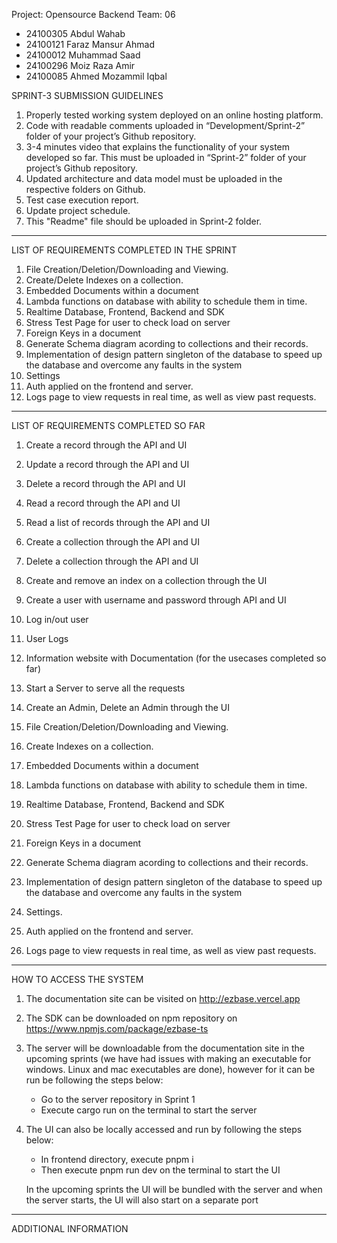 Project: Opensource Backend
Team: 06

- 24100305 Abdul Wahab
- 24100121 Faraz Mansur Ahmad
- 24100012 Muhammad Saad
- 24100296 Moiz Raza Amir
- 24100085 Ahmed Mozammil Iqbal

SPRINT-3 SUBMISSION GUIDELINES

1. Properly tested working system deployed on an online hosting platform.
2. Code with readable comments uploaded in “Development/Sprint-2” folder of your project’s Github repository.
3. 3-4 minutes video that explains the functionality of your system developed so far. This must be uploaded in “Sprint-2” folder of your project’s Github repository.
4. Updated architecture and data model must be uploaded in the respective folders on Github.
5. Test case execution report.
6. Update project schedule.
7. This "Readme" file should be uploaded in Sprint-2 folder.



------------------------------------------------------------------------------------------------

LIST OF REQUIREMENTS COMPLETED IN THE SPRINT

1. File Creation/Deletion/Downloading and Viewing.
2. Create/Delete Indexes on a collection.
3. Embedded Documents within a document
4. Lambda functions on database with ability to schedule them in time.
5. Realtime Database, Frontend, Backend and SDK
6. Stress Test Page for user to check load on server
7. Foreign Keys in a document
8. Generate Schema diagram acording to collections and their records.
9. Implementation of design pattern singleton of the database to speed up the database and overcome any faults in the system
10. Settings
11. Auth applied on the frontend and server.
12. Logs page to view requests in real time, as well as view past requests.

------------------------------------------------------------------------------------------------


LIST OF REQUIREMENTS COMPLETED SO FAR

1.	Create a record through the API and UI
2.	Update a record through the API and UI
3.	Delete a record through the API and UI
4.	Read a record through the API and UI
5.  Read a list of records through the API and UI
6.	Create a collection through the API and UI
7.	Delete a collection through the API and UI
8.  Create and remove an index on a collection through the UI
9.  Create a user with username and password through API and UI
10. Log in/out user
11. User Logs
12. Information website with Documentation (for the usecases completed so far)
13.	Start a Server to serve all the requests
14. Create an Admin, Delete an Admin through the UI
15. File Creation/Deletion/Downloading and Viewing.
16. Create Indexes on a collection.

17. Embedded Documents within a document
18. Lambda functions on database with ability to schedule them in time.
19. Realtime Database, Frontend, Backend and SDK
20. Stress Test Page for user to check load on server
21. Foreign Keys in a document
22. Generate Schema diagram acording to collections and their records.
23. Implementation of design pattern singleton of the database to speed up the database and overcome any faults in the system
24. Settings.
25. Auth applied on the frontend and server.
26. Logs page to view requests in real time, as well as view past requests.




------------------------------------------------------------------------------------------------

HOW TO ACCESS THE SYSTEM

1. The documentation site can be visited on http://ezbase.vercel.app
2. The SDK can be downloaded on npm repository on https://www.npmjs.com/package/ezbase-ts
3. The server will be downloadable from the documentation site in the upcoming sprints (we have had issues with making an executable for windows. Linux and mac executables are done), however for it can be run be following the steps below:
    - Go to the server repository in Sprint 1
    - Execute cargo run on the terminal to start the server
4. The UI can also be locally accessed and run by following the steps below:
    - In frontend directory, execute pnpm i
    - Then execute pnpm run dev on the terminal to start the UI

    In the upcoming sprints the UI will be bundled with the server and when the server starts, the UI will also start on a separate port




------------------------------------------------------------------------------------------------



ADDITIONAL INFORMATION

